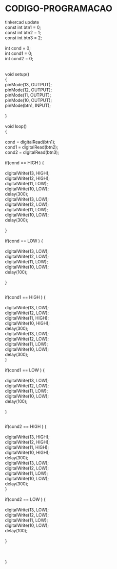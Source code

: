# CODIGO-PROGRAMACAO
tinkercad update<BR>
const int btn1 = 0;<BR>
const int btn2 = 1;<BR>
const int btn3 = 2;<BR>
<BR>
int cond = 0;<BR>
int cond1 = 0;<BR>
int cond2 = 0;<BR>
<BR><BR>
void setup()<BR>
{<BR>
  pinMode(13, OUTPUT);<BR>
  pinMode(12, OUTPUT);<BR>
  pinMode(11, OUTPUT);<BR>
  pinMode(10, OUTPUT);<BR>
  pinMode(btn1, INPUT);<BR>
  <BR>
}<BR>
<BR>
void loop()<BR>
{<BR>
  <BR>
  cond  = digitalRead(btn1);<BR>
  cond1  = digitalRead(btn2);<BR>
  cond2  = digitalRead(btn3);<BR>
  <BR>
  if(cond == HIGH ) {  <BR>
  <BR>
  digitalWrite(13, HIGH);<BR>
  digitalWrite(12, HIGH);<BR>
  digitalWrite(11, LOW);<BR>
  digitalWrite(10, LOW);<BR>
  delay(300);<BR>
  digitalWrite(13, LOW);<BR>
  digitalWrite(12, LOW);<BR>
  digitalWrite(11, LOW);<BR>
  digitalWrite(10, LOW);<BR>
  delay(300);<BR>
    <BR>
  }<BR>
  <BR>
  if(cond == LOW ) {  <BR>
  <BR>
  digitalWrite(13, LOW);<BR>
  digitalWrite(12, LOW);<BR>
  digitalWrite(11, LOW);<BR>
  digitalWrite(10, LOW);<BR>
  delay(100);<BR>
    <BR>
  }<BR>

  <BR>
  if(cond1 == HIGH ) {  <BR>
  <BR>
  digitalWrite(13, LOW);<BR>
  digitalWrite(12, LOW);<BR>
  digitalWrite(11, HIGH);<BR>
  digitalWrite(10, HIGH);<BR>
  delay(300);<BR>
  digitalWrite(13, LOW);<BR>
  digitalWrite(12, LOW);<BR>
  digitalWrite(11, LOW);<BR>
  digitalWrite(10, LOW);<BR>
  delay(300);  <BR>
  }<BR>
  <BR>
  if(cond1 == LOW ) {  <BR>
  <BR>
  digitalWrite(13, LOW);<BR>
  digitalWrite(12, LOW);<BR>
  digitalWrite(11, LOW);<BR>
  digitalWrite(10, LOW);<BR>
  delay(100);<BR>
    <BR>
  }<BR>
  <BR>
  
  if(cond2 == HIGH ) {  <BR>
  <BR>
  digitalWrite(13, HIGH);<BR>
  digitalWrite(12, HIGH);<BR>
  digitalWrite(11, HIGH);<BR>
  digitalWrite(10, HIGH);<BR>
  delay(300);<BR>
  digitalWrite(13, LOW);<BR>
  digitalWrite(12, LOW);<BR>
  digitalWrite(11, LOW);<BR>
  digitalWrite(10, LOW);<BR>
  delay(300);  <BR>
  }<BR>
  <BR>
  if(cond2 == LOW ) {  <BR>
  <BR>
  digitalWrite(13, LOW);<BR>
  digitalWrite(12, LOW);<BR>
  digitalWrite(11, LOW);<BR>
  digitalWrite(10, LOW);<BR>
  delay(100);<BR>
    <BR>
  }<BR>
  <BR>
  <BR>
     <BR>
}<BR>
